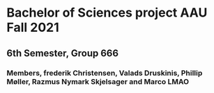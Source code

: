 # Bachelor of Sciences project AAU Fall 2021
## 6th Semester, Group 666
### Members, frederik Christensen, Valads Druskinis, Phillip Møller, Razmus Nymark Skjelsager and Marco LMAO
